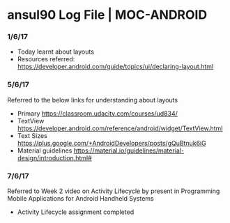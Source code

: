 # ansul90 Log File | MOC-ANDROID

### 1/6/17

* Today learnt about layouts
* Resources referred: https://developer.android.com/guide/topics/ui/declaring-layout.html

### 5/6/17


Referred to the below links for understanding about layouts


* Primary
https://classroom.udacity.com/courses/ud834/
* TextView
https://developer.android.com/reference/android/widget/TextView.html
* Text Sizes
https://plus.google.com/+AndroidDevelopers/posts/gQuBtnuk6iG
* Material guidelines
https://material.io/guidelines/material-design/introduction.html#

### 7/6/17

Referred to Week 2 video on Activity Lifecycle by present in Programming Mobile Applications for Android Handheld Systems

* Activity Lifecycle assignment completed